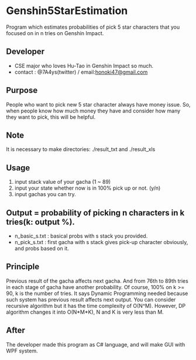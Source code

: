 # Genshin5StarEstimation
Program which estimates probabilities of pick 5 star characters that you focused on in n tries on Genshin Impact.

## Developer
- CSE major who loves Hu-Tao in Genshin Impact so much.
- contact : @7A4ys(twitter) / email:honoki47@gmail.com

## Purpose
People who want to pick new 5 star character always have money issue. So, when people know how much money they have and consider how many they want to pick, this will be helpful.

## Note
It is necessary to make directories: ./result_txt and ./result_xls

## Usage
1. input stack value of your gacha (1 ~ 89)
2. input your state whether now is in 100% pick up or not. (y/n)
3. input gachas you can try.

## Output = probability of picking n characters in k tries(k: output %).
- n_basic_s.txt : basical probs with s stack you provided.
- n_pick_s.txt : first gacha with s stack gives pick-up character obviously, and probs based on it.

## Principle
Previous result of the gacha affects next gacha. And from 76th to 89th tries in each stage of gacha have another probability. Of course, 100% on k >= 90, k is the number of tries. It says Dynamic Programming needed because such system has previous result affects next output. You can consider recursive algorithm but it has the time complexity of O(N^M). However, DP algorithm changes it into O(N\*M\*K), N and K is very less than M.

## After
The developer made this program as C# language, and will make GUI with WPF system.
